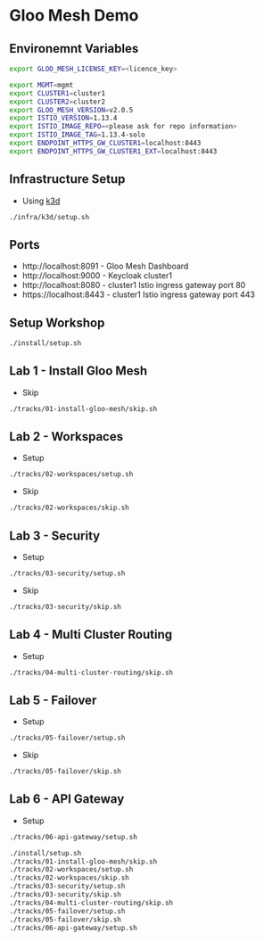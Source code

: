 # Gloo Mesh Demo

## Environemnt Variables

```sh
export GLOO_MESH_LICENSE_KEY=<licence_key>

export MGMT=mgmt
export CLUSTER1=cluster1
export CLUSTER2=cluster2
export GLOO_MESH_VERSION=v2.0.5
export ISTIO_VERSION=1.13.4
export ISTIO_IMAGE_REPO=<please ask for repo information>
export ISTIO_IMAGE_TAG=1.13.4-solo
export ENDPOINT_HTTPS_GW_CLUSTER1=localhost:8443
export ENDPOINT_HTTPS_GW_CLUSTER1_EXT=localhost:8443
```

## Infrastructure Setup

* Using [k3d](https://k3d.io/)

```sh
./infra/k3d/setup.sh
```

## Ports

* http://localhost:8091 - Gloo Mesh Dashboard
* http://localhost:9000 - Keycloak cluster1
* http://localhost:8080 - cluster1 Istio ingress gateway port 80
* https://localhost:8443 - cluster1 Istio ingress gateway port 443

## Setup Workshop

```sh
./install/setup.sh
```

## Lab 1 - Install Gloo Mesh

* Skip

```sh
./tracks/01-install-gloo-mesh/skip.sh
```

## Lab 2 - Workspaces

* Setup

```sh
./tracks/02-workspaces/setup.sh
```

* Skip

```sh
./tracks/02-workspaces/skip.sh
```

## Lab 3 - Security

* Setup

```sh
./tracks/03-security/setup.sh
```

* Skip

```sh
./tracks/03-security/skip.sh
```

## Lab 4 - Multi Cluster Routing

* Setup

```sh
./tracks/04-multi-cluster-routing/skip.sh
```

## Lab 5 - Failover

* Setup

```sh
./tracks/05-failover/setup.sh
```

* Skip

```sh
./tracks/05-failover/skip.sh
```

## Lab 6 - API Gateway

* Setup

```sh
./tracks/06-api-gateway/setup.sh
```



```sh
./install/setup.sh
./tracks/01-install-gloo-mesh/skip.sh
./tracks/02-workspaces/setup.sh
./tracks/02-workspaces/skip.sh
./tracks/03-security/setup.sh
./tracks/03-security/skip.sh
./tracks/04-multi-cluster-routing/skip.sh
./tracks/05-failover/setup.sh
./tracks/05-failover/skip.sh
./tracks/06-api-gateway/setup.sh
```